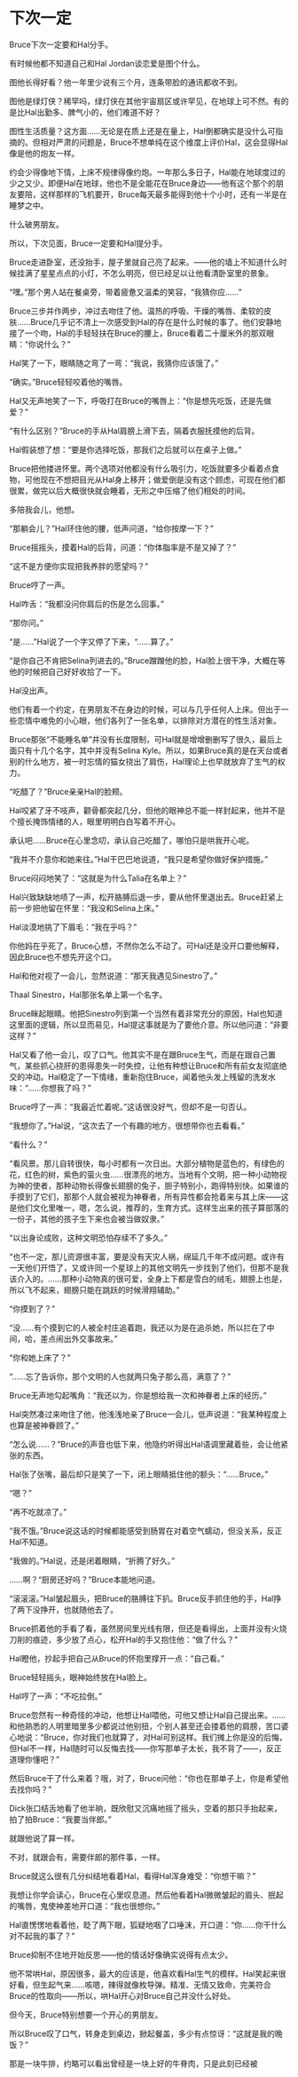 # 下次一定

Bruce下次一定要和Hal分手。

有时候他都不知道自己和Hal Jordan谈恋爱是图个什么。

图他长得好看？他一年里少说有三个月，连条带脸的通讯都收不到。

图他是绿灯侠？稀罕吗，绿灯侠在其他宇宙扇区或许罕见，在地球上可不然。有的是比Hal出勤多、脾气小的，他们难道不好？

图性生活质量？这方面……无论是在质上还是在量上，Hal倒都确实是没什么可指摘的。但相对严肃的问题是，Bruce不想单纯在这个维度上评价Hal，这会显得Hal像是他的炮友一样。

约会少得像地下情，上床不规律得像约炮。一年那么多日子，Hal能在地球度过的少之又少。即便Hal在地球，他也不是全能花在Bruce身边——他有这个那个的朋友要陪，这样那样的飞机要开，Bruce每天最多能得到他十个小时，还有一半是在睡梦之中。

什么破男朋友。

所以，下次见面，Bruce一定要和Hal提分手。



Bruce走进卧室，还没抬手，屋子里就自己亮了起来。——他的墙上不知道什么时候挂满了星星点点的小灯，不怎么明亮，但已经足以让他看清卧室里的景象。

“嘿。”那个男人站在餐桌旁，带着疲惫又温柔的笑容，“我猜你应……”

Bruce三步并作两步，冲过去吻住了他。温热的呼吸、干燥的嘴唇、柔软的皮肤……Bruce几乎记不清上一次感受到Hal的存在是什么时候的事了。他们安静地接了一个吻，Hal的手轻轻扶在Bruce的腰上，Bruce看着二十厘米外的那双眼睛：“你说什么？”

Hal笑了一下，眼睛随之弯了一弯：“我说，我猜你应该饿了。”

“确实。”Bruce轻轻咬着他的嘴唇。

Hal又无声地笑了一下，呼吸打在Bruce的嘴唇上：“你是想先吃饭，还是先做爱？”

“有什么区别？”Bruce的手从Hal肩膀上滑下去，隔着衣服抚摸他的后背。

Hal假装想了想：“要是你选择吃饭，那我们之后就可以在桌子上做。”

Bruce把他搂进怀里。两个选项对他都没有什么吸引力，吃饭就要多少看着点食物，可他现在不想把目光从Hal身上移开；做爱倒是没有这个顾虑，可现在他们都很累，做完以后大概很快就会睡着，无形之中压缩了他们相处的时间。

多陪我会儿，他想。

“那躺会儿？”Hal环住他的腰，低声问道，“给你按摩一下？”

Bruce摇摇头，摸着Hal的后背，问道：“你体脂率是不是又掉了？”

“这不是方便你实现把我养胖的愿望吗？”

Bruce哼了一声。

Hal咋舌：“我都没问你肩后的伤是怎么回事。”

“那你问。”

“是……”Hal说了一个字又停了下来，“……算了。”

“是你自己不肯把Selina列进去的。”Bruce蹭蹭他的脸，Hal脸上很干净，大概在等他的时候把自己好好收拾了一下。

Hal没出声。

他们有着一个约定，在男朋友不在身边的时候，可以与几乎任何人上床。但出于一些恋情中难免的小心眼，他们各列了一张名单，以排除对方潜在的性生活对象。

Bruce那张“不能睡名单”并没有长度限制，可Hal就是增增删删写了很久，最后上面只有十几个名字，其中并没有Selina Kyle。所以，如果Bruce真的是在天台或者别的什么地方，被一时忘情的猫女挠出了肩伤，Hal理论上也早就放弃了生气的权力。

“吃醋了？”Bruce亲亲Hal的脸颊。

Hal咬紧了牙不吱声，颧骨都突起几分，但他的眼神总不能一样封起来，他并不是个擅长掩饰情绪的人，眼里明明白白写着不开心。

承认吧……Bruce在心里念叨，承认自己吃醋了，哪怕只是哄我开心呢。

“我并不介意你和她来往。”Hal干巴巴地说道，“我只是希望你做好保护措施。”

Bruce闷闷地笑了：“这就是为什么Talia在名单上？”

Hal兴致缺缺地啧了一声，松开胳膊后退一步，要从他怀里退出去。Bruce赶紧上前一步把他留在怀里：“我没和Selina上床。”

Hal淡漠地挑了下眉毛：“我在乎吗？”

你他妈在乎死了，Bruce心想，不然你怎么不动了。可Hal还是没开口要他解释，因此Bruce也不想先开这个口。

Hal和他对视了一会儿，忽然说道：“那天我遇见Sinestro了。”

Thaal Sinestro，Hal那张名单上第一个名字。

Bruce眯起眼睛。他把Sinestro列到第一个当然有着非常充分的原因，Hal也知道这里面的逻辑，所以显而易见，Hal提这事就是为了要他介意。所以他问道：“非要这样？”

Hal又看了他一会儿，叹了口气。他其实不是在跟Bruce生气，而是在跟自己置气，某些抓心挠肝的患得患失一时失控，让他有种想让Bruce和所有前女友彻底绝交的冲动。Hal稳定了一下情绪，重新抱住Bruce，闻着他头发上残留的洗发水味：“……你想我了吗？”

Bruce哼了一声：“我最近忙着呢。”这话很没好气，但却不是一句否认。

“我想你了。”Hal说，“这次去了一个有趣的地方，很想带你也去看看。”

“看什么？”

“看风景。那儿自转很快，每小时都有一次日出。大部分植物是蓝色的，有绿色的花，红色的树，紫色的萤火虫……很漂亮的地方。当地有个文明，把一种小动物视为神的使者，那种动物长得像长翅膀的兔子，胆子特别小，跑得特别快。如果谁的手摸到了它们，那那个人就会被视为神眷者，所有异性都会抢着来与其上床——这是他们文化里唯一，嗯，怎么说，推荐的，生育方式。这样生出来的孩子算部落的一份子，其他的孩子生下来也会被当做奴隶。”

“以出身论成败，这种文明恐怕存续不了多久。”

“也不一定，那儿资源很丰富，要是没有天灾人祸，绵延几千年不成问题。或许有一天他们开悟了，又或许同一个星球上的其他文明先一步找到了他们，但那不是我该介入的。……那种小动物真的很可爱，全身上下都是雪白的绒毛，翅膀上也是，所以飞不起来，翅膀只能在跳跃的时候滑翔辅助。”

“你摸到了？”

“没……有个摸到它的人被全村庄追着跑，我还以为是在追杀她，所以拦在了中间，哈，差点闹出外交事故来。”

“你和她上床了？”

“……忘了告诉你，那个文明的人也就两只兔子那么高，满意了？”

Bruce无声地勾起嘴角：“我还以为，你是想给我一次和神眷者上床的经历。”

Hal突然凑过来吻住了他，他浅浅地亲了Bruce一会儿，低声说道：“我某种程度上也算是被神眷顾了。”

“怎么说……？”Bruce的声音也低下来，他隐约听得出Hal语调里藏着些，会让他紧张的东西。

Hal张了张嘴，最后却只是笑了一下，闭上眼睛抵住他的额头：“……Bruce。”

“嗯？”

“再不吃就凉了。”

“我不饿。”Bruce说这话的时候都能感受到肠胃在对着空气蠕动，但没关系，反正Hal不知道。

“我做的。”Hal说，还是闭着眼睛，“折腾了好久。”

……啊？“厨房还好吗？”Bruce本能地问道。

“滚滚滚。”Hal皱起眉头，把Bruce的胳膊往下扒。Bruce反手抓住他的手，Hal挣了两下没挣开，也就随他去了。

Bruce抓着他的手看了看，虽然房间里光线有限，但还是看得出，上面并没有火烧刀削的痕迹，多少放了点心，松开Hal的手又抱住他：“做了什么？”

Hal瞪他，抄起手把自己从Bruce的怀抱里撑开一点：“自己看。”

Bruce轻轻摇头，眼神始终放在Hal脸上。

Hal哼了一声：“不吃拉倒。”

Bruce忽然有一种奇怪的冲动，他想让Hal喂他，可他又想让Hal自己提出来。……和他熟悉的人明里暗里多少都说过他别扭，个别人甚至还会搂着他的肩膀，苦口婆心地说：“Bruce，你对我们也就算了，对Hal可别这样。我们摊上你是没的后悔，但Hal不一样，Hal随时可以反悔去找——你写那单子太长，我不背了——，反正道理你懂吧？”

然后Bruce干了什么来着？哦，对了，Bruce问他：“你也在那单子上，你是希望他去找你吗？”

Dick张口结舌地看了他半晌，既欣慰又沉痛地摇了摇头，空着的那只手抬起来，拍了拍Bruce：“我要当伴郎。”

就跟他说了算一样。

不对，就跟会有，需要伴郎的那件事，一样。



Bruce就这么很有几分纠结地看着Hal，看得Hal浑身难受：“你想干嘛？”

我想让你学会读心，Bruce在心里叹息道。然后他看着Hal微微皱起的眉头、抿起的嘴唇，鬼使神差地开口道：“我也很想你。”

Hal直愣愣地看着他，眨了两下眼，狐疑地咽了口唾沫，开口道：“你……你干什么对不起我的事了？”

Bruce抑制不住地开始反思——他的情话好像确实说得有点太少。

他不常哄Hal，原因很多，最大的应该是，他喜欢看Hal生气的模样。Hal笑起来很好看，但生起气来……咳嗯，辣得就像枚导弹。精准、无情又致命，完美符合Bruce的性取向——所以，哄Hal开心对Bruce自己并没什么好处。

但今天，Bruce特别想要一个开心的男朋友。

所以Bruce叹了口气，转身走到桌边，掀起餐盖，多少有点惊讶：“这就是我的晚饭？”

那是一块牛排，约略可以看出曾经是一块上好的牛脊肉，只是此刻已经被
